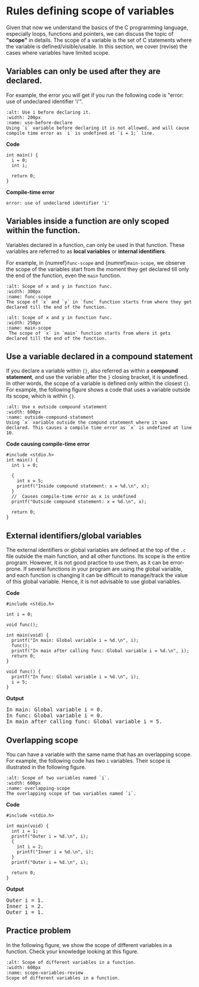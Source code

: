 # Rules defining scope of variables

Given that now we understand the basics of the C programming language, especially loops, functions and pointers, we can discuss the topic of **"scope"** in details. The scope of a variable is the set of C statements where the variable is defined/visible/usable. In this section, we cover (revise) the cases where variables have limited scope.

## Variables can only be used after they are declared.

For example, the error you will get if you run the following code is "error: use of undeclared identifier 'i'".

```{figure} ./images/use-before-declare.png
:alt: Use i before declaring it.
:width: 200px
:name: use-before-declare
Using `i` variable before declaring it is not allowed, and will cause compile time error as `i` is undefined at `i = 1;` line.
```

**Code**
```{code-block} c
int main() {
  i = 0;
  int i;

  return 0;
}
```

**Compile-time error**
```{code-block} c
error: use of undeclared identifier 'i'
```

## Variables inside a function are only scoped within the function.

Variables declared in a function, can only be used in that function. These variables are referred to as **local variables** or **internal identifiers**. 

For example, in {numref}`func-scope` and {numref}`main-scope`, we observe the scope of the variables start from the moment they get declared till only the end of the function, even the `main` function.

```{figure} ./images/scope-in-func.png
:alt: Scope of x and y in function func.
:width: 300px
:name: func-scope
The scope of `x` and `y` in `func` function starts from where they get declared till the end of the function.
```

```{figure} ./images/scope-in-main.png
:alt: Scope of x and y in function func.
:width: 250px
:name: main-scope
 The scope of `x` in `main` function starts from where it gets declared till the end of the function.
```


## Use a variable declared in a compound statement

If you declare a variable within `{}`, also referred as within a **compound statement**, and use the variable after the `}` closing bracket, it is undefined. In other words, the scope of a variable is defined only within the closest `{}`. For example, the following figure shows a code that uses a variable outside its scope, which is within `{}`.

```{figure} ./images/outside-compound-statement.png
:alt: Use x outside compound statement
:width: 600px
:name: outside-compound-statement
Using `x` variable outside the compund statement where it was declared. This causes a compile time error as `x` is undefined at line 10.
```

**Code causing compile-time error**
```{code-block} c
#include <stdio.h>
int main() {
  int i = 0;

  {
    int x = 5;
    printf("Inside compound statement: x = %d.\n", x);
  }
  //  Causes compile-time error as x is undefined
  printf("Outside compound statement: x = %d.\n", x);

  return 0;
}
```

## External identifiers/global variables

The external identifiers or global variables are defined at the top of the `.c` file outside the main function, and all other functions. Its scope is the entire program. However, it is not good practice to use them, as it can be error-prone. If several functions in your program are using the global variable, and each function is changing it can be difficult to manage/track the value of this global variable. Hence, it is not advisable to use global variables.

**Code**
```{code-block} c
#include <stdio.h>

int i = 0;

void func();

int main(void) {
  printf("In main: Global variable i = %d.\n", i);
  func();
  printf("In main after calling func: Global variable i = %d.\n", i);
  return 0;
}

void func() {
  printf("In func: Global variable i = %d.\n", i);
  i = 5;
}
```

**Output**
<pre>
In main: Global variable i = 0.
In func: Global variable i = 0.
In main after calling func: Global variable i = 5.
</pre>

## Overlapping scope

You can have a variable with the same name that has an overlapping scope. For example, the following code has two `i` variables. Their scope is illustrated in the following figure.


```{figure} ./images/overlapping-scope.png
:alt: Scope of two variables named `i`.
:width: 600px
:name: overlapping-scope
The overlapping scope of two variables named `i`.
```

**Code**
```{code-block} c
#include <stdio.h>

int main(void) {
  int i = 1;
  printf("Outer i = %d.\n", i);
  {
    int i = 2;
    printf("Inner i = %d.\n", i);
  }
  printf("Outer i = %d.\n", i);

  return 0;
}
```
**Output**
<pre>
Outer i = 1.
Inner i = 2.
Outer i = 1.
</pre>


## Practice problem

In the following figure, we show the scope of different variables in a function. Check your knowledge looking at this figure.

```{figure} ./images/scope-variables-review.png
:alt: Scope of different variables in a function.
:width: 600px
:name: scope-variables-review
Scope of different variables in a function.
```